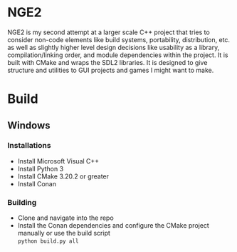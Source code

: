 # NGE2

NGE2 is my second attempt at a larger scale C++ project that tries to consider non-code elements like build systems, portability, distribution, etc. as well as slightly higher level design decisions like usability as a library, compilation/linking order, and module dependencies within the project. It is built with CMake and wraps the SDL2 libraries. It is designed to give structure and utilities to GUI projects and games I might want to make.

# Build
## Windows
### Installations
- Install Microsoft Visual C++
- Install Python 3
- Install CMake 3.20.2 or greater
- Install Conan
### Building
- Clone and navigate into the repo
- Install the Conan dependencies and configure the CMake project manually or use the build script  
```python build.py all```